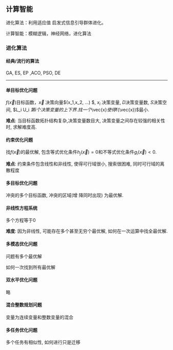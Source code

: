 

## 计算智能

进化算法：利用适应值 启发式信息引导群体进化。

计算智能：模糊逻辑，神经网络，进化算法

### 进化算法

#### 经典/流行的算法

GA, ES, EP ,ACO, PSO, DE

-----

#### 单目标优化问题

$f(\vec{x})$目标函数，$\vec{x}$ 决策向量$(x_1,x_2, ...) $, $x_i$ 决策变量, $D$决策变量数, $S$决策空间, $L_i U_i $第i个决策变量的上下界. 找一个$\vec{x}$使得$f(\vec{x})$最小.

**难点**: 当目标函数拓扑结构复杂,决策变量数目大, 决策变量之间存在较强的相关性时, 求解难度高.

#### 约束优化问题

找$f(\vec{x})$的最优解, 包含等式优化条件$h_j(\vec{x})=0$和不等式优化条件$g_i(\vec{x})<0$.

**难点**: 约束条件包含线性和非线性, 使得可行域很小, 搜索很困难, 同时可行域的离散程度

#### 多目标优化问题

冲突的多个目标函数, 冲突的区域(增 降同时出现) 为最优解. 

#### 非线性方程系统

多个方程等于$0$

**难度**: 因为非线性, 可能存在多个甚至无穷个最优解, 如何在一次运算中找全最优解.

#### 多模态优化问题

问题有多个最优解

如何一次找到所有最优解

#### 双水平优化问题

略

#### 混合整数规划问题

变量为连续变量和整数变量的混合

#### 多任务优化问题

多个任务有相似性, 如何进行只是迁移
